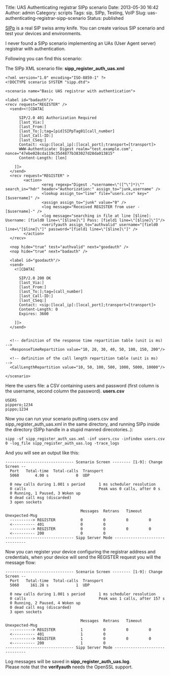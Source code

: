 Title: UAS Authenticating registrar SIPp scenario
Date: 2013-05-30 16:42
Author: admin
Category: scripts
Tags: sip, SIPp, Testing, VoIP
Slug: uas-authenticating-registrar-sipp-scenario
Status: published

[SIPp](http://sipp.sourceforge.net) is a real SIP swiss army knife. You
can create various SIP scenario and test your devices and environments.

I never found a SIPp scenario implementing an UAs (User Agent server)
registrar with authentication.

Following you can find this scenario:

The SIPp XML scenario file: **sipp\_register\_auth\_uas.xml**  

```
<?xml version="1.0" encoding="ISO-8859-1" ?>
<!DOCTYPE scenario SYSTEM "sipp.dtd">
 
<scenario name="Basic UAS registrar with authentication">
  
<label id="badauth"/> 
<recv request="REGISTER" />
  <send><![CDATA[
 
      SIP/2.0 401 Authorization Required
      [last_Via:]
      [last_From:]
      [last_To:];tag=[pid]SIPpTag01[call_number]
      [last_Call-ID:]
      [last_CSeq:]
      Contact: <sip:[local_ip]:[local_port];transport=[transport]>
      WWW-Authenticate: Digest realm="test.example.com", nonce="47ebe028cda119c35d4877b383027d28da013815"
      Content-Length: [len]
 
    ]]>
  </send>
  <recv request="REGISTER" >
        <action>
                <ereg regexp="Digest .*username=\"([^\"]*)\"" search_in="hdr" header="Authorization:" assign_to="junk,username" />
                <lookup assign_to="line" file="users.csv" key="[$username]" />
                <assign assign_to="junk" value="0" />
                <log message="Received REGISTER from user -[$username]-" />
                <log message="searching in file at line [$line]: Username: [field0 line=\"[$line]\"] Pass: [field1 line=\"[$line]\"]"/>
                <verifyauth assign_to="authvalid" username="[field0 line=\"[$line]\"]" password="[field1 line=\"[$line]\"]" />
        </action>
  </recv>
 
  <nop hide="true" test="authvalid" next="goodauth" />
  <nop hide="true" next="badauth" />
   
  <label id="goodauth"/>
  <send>
    <![CDATA[
 
      SIP/2.0 200 OK
      [last_Via:]
      [last_From:]
      [last_To:];tag=[call_number]
      [last_Call-ID:]
      [last_CSeq:]
      Contact: <sip:[local_ip]:[local_port];transport=[transport]>
      Content-Length: 0
      Expires: 3600
 
    ]]>
  </send>
 
  
  <!-- definition of the response time repartition table (unit is ms)   -->
  <ResponseTimeRepartition value="10, 20, 30, 40, 50, 100, 150, 200"/>
 
  <!-- definition of the call length repartition table (unit is ms)     -->
  <CallLengthRepartition value="10, 50, 100, 500, 1000, 5000, 10000"/>
 
</scenario>
```

Here the users file: a CSV containing users and password (first column
is the username, second column the password). **users.csv**

```
USERS  
pippero;1234  
pippo;1234  
```

Now you can run your scenario putting users.csv and
sipp_register_auth_uas.xml in the same directory, and running SIPp
inside the directory (SIPp handle in a stupid manned direcotories..):

```
sipp -sf sipp_register_auth_uas.xml -inf users.csv -infindex users.csv 0 -log_file sipp_register_auth_uas.log -trace_logs  
```

And you will see an output like this:  

```
------------------------------ Scenario Screen -------- [1-9]: Change Screen --
  Port   Total-time  Total-calls  Transport
  5060       4.00 s            0  UDP
 
  0 new calls during 1.001 s period      1 ms scheduler resolution
  0 calls                                Peak was 0 calls, after 0 s
  0 Running, 1 Paused, 3 Woken up
  0 dead call msg (discarded)          
  3 open sockets                        
 
                                 Messages  Retrans   Timeout   Unexpected-Msg
  ----------> REGISTER           0         0         0         0        
  <---------- 401                0         0                            
  ----------> REGISTER           0         0         0         0        
  <---------- 200                0         0                            
------------------------------ Sipp Server Mode -------------------------------
```

Now you can register your device configuring the registrar address and
credentials, when your device will send the REGISTER request you will
the message flow:

```
------------------------------ Scenario Screen -------- [1-9]: Change Screen --
  Port   Total-time  Total-calls  Transport
  5060     161.28 s            1  UDP
 
  0 new calls during 1.001 s period      1 ms scheduler resolution
  0 calls                                Peak was 1 calls, after 157 s
  0 Running, 2 Paused, 4 Woken up
  0 dead call msg (discarded)          
  3 open sockets                        
 
                                 Messages  Retrans   Timeout   Unexpected-Msg
  ----------> REGISTER           1         0         0         0        
  <---------- 401                1         0                            
  ----------> REGISTER           1         0         0         0        
  <---------- 200                1         0                            
------------------------------ Sipp Server Mode -------------------------------
```

Log messages will be saved in **sipp\_register\_auth\_uas.log**.  
Please note that the **verifyauth** needs the OpenSSL support.

